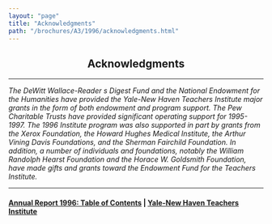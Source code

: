 ```yaml
---
layout: "page"
title: "Acknowledgments"
path: "/brochures/A3/1996/acknowledgments.html"
---
```

<main>
<center>
<h2>Acknowledgments</h2></center>
<hr/>
<i>
The DeWitt Wallace-Reader s Digest Fund and the National Endowment for the
Humanities have provided the Yale-New Haven Teachers Institute major
grants in the form of both endowment and program support.  The Pew
Charitable Trusts have provided significant operating support for
1995-1997.  The 1996 Institute program was also supported in part by
grants from the Xerox Foundation, the Howard Hughes Medical Institute, the
Arthur Vining Davis Foundations, and the Sherman Fairchild Foundation.  In
addition, a number of individuals and foundations, notably the William
Randolph Hearst Foundation and the Horace W. Goldsmith Foundation, have
made gifts and grants toward the Endowment Fund for the Teachers
Institute. 
</i>
<hr/>
<h4><a href=".\">Annual Report 1996: Table of Contents</a> |
<a href="..\..\">Yale-New Haven Teachers Institute</a>
</h4>
</main>